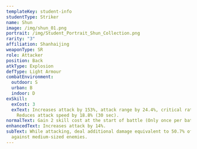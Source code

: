 ```yaml
---
templateKey: student-info
studentType: Striker
name: Shun
image: /img/shun_01.png
portrait: /img/Student_Portrait_Shun_Collection.png
rarity: "3"
affiliation: Shanhaijing
weaponType: SR
role: Attacker
position: Back
atkType: Explosion
defType: Light Armour
combatEnvironment:
  outdoor: S
  urban: B
  indoor: D
exSkill:
  exCost: 3
  exText: Increases attack by 153%, attack range by 24.4%, critical rate by 26.3%.
    Reduces attack speed by 18.8% (30 sec).
normalText: Gain 2 skill cost at the start of battle (Only once per battle).
enhancedText: Increases attack by 14%.
subText: While attacking, deal additional damage equivalent to 50.7% of attack
  against medium-sized enemies.
---
```

